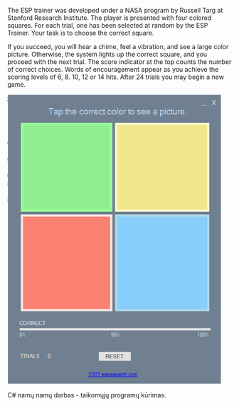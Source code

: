 The ESP trainer was developed under a NASA program by Russell Targ at Stanford Research Institute.
The player is presented with four colored squares. For each trial, one has been selected at random 
by the ESP Trainer. Your task is to choose the correct square.

If you succeed, you will hear a chime, feel a vibration, and see a large color picture. 
Otherwise, the system lights up the correct square, and you proceed with the next trial. 
The score indicator at the top counts the number of correct choices. Words of encouragement 
appear as you achieve the scoring levels of 6, 8. 10, 12 or 14 hits. After 24 trials you may begin a new game.

![Image](https://github.com/darius038/Game_ESP_trainer/blob/master/WindowsFormsApp3/Resources/game.png)

C# namų namų darbas - taikomųjų programų kūrimas.
